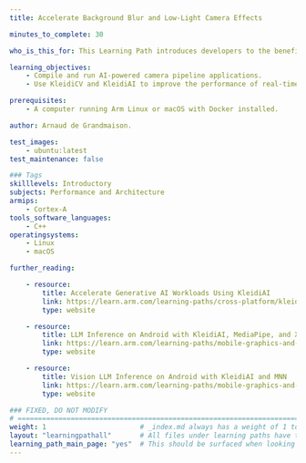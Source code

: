 ```yaml
---
title: Accelerate Background Blur and Low-Light Camera Effects 

minutes_to_complete: 30

who_is_this_for: This Learning Path introduces developers to the benefits of optimizing the performance of camera pipelines using KleidiAI and KleidiCV.

learning_objectives:
    - Compile and run AI-powered camera pipeline applications.
    - Use KleidiCV and KleidiAI to improve the performance of real-time camera pipelines.

prerequisites:
    - A computer running Arm Linux or macOS with Docker installed.

author: Arnaud de Grandmaison.

test_images:
    - ubuntu:latest
test_maintenance: false

### Tags
skilllevels: Introductory
subjects: Performance and Architecture
armips:
    - Cortex-A
tools_software_languages:
    - C++
operatingsystems:
    - Linux
    - macOS

further_reading:

    - resource:
        title: Accelerate Generative AI Workloads Using KleidiAI
        link: https://learn.arm.com/learning-paths/cross-platform/kleidiai-explainer
        type: website

    - resource:
        title: LLM Inference on Android with KleidiAI, MediaPipe, and XNNPACK
        link: https://learn.arm.com/learning-paths/mobile-graphics-and-gaming/kleidiai-on-android-with-mediapipe-and-xnnpack/
        type: website

    - resource:
        title: Vision LLM Inference on Android with KleidiAI and MNN
        link: https://learn.arm.com/learning-paths/mobile-graphics-and-gaming/vision-llm-inference-on-android-with-kleidiai-and-mnn/
        type: website

### FIXED, DO NOT MODIFY
# ================================================================================
weight: 1                       # _index.md always has a weight of 1 to order correctly
layout: "learningpathall"       # All files under learning paths have this same wrapper
learning_path_main_page: "yes"  # This should be surfaced when looking for related content. Only set for _index.md of learning path content.
---
```

